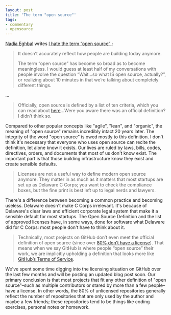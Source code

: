 ```yaml
---
layout: post
title: 'The term "open source"'
tags:
- commentary
- opensource
---
```


[Nadia Eghbal](https://twitter.com/nayafia) writes [I hate the term “open source”
](https://medium.com/@nayafia/i-hate-the-term-open-source-a65fd481a95):

> It doesn’t accurately reflect how people are building today anymore.
>
> The term “open source” has become so broad as to become meaningless. I would guess at least half of my conversations with people involve the question “Wait…so what IS open source, actually?”, or realizing about 10 minutes in that we’re talking about completely different things.

…

> Officially, open source is defined by a list of ten criteria, which you can read about [here](https://opensource.org/osd)…Were you aware there was an official definition? I didn’t think so.

Compared to other popular concepts like "agile", "lean", and "organic", the meaning of "open source" remains incredibly intact 20 years later. The integrity of the word "open source" is owed mostly to this definition. I don't think it's necessary that everyone who uses open source can recite the definition, let alone know it exists. Our lives are ruled by laws, bills, codes, directives, orders, and documents that most of us don't know exist. The important part is that those building infrastructure know they exist and create sensible defaults.

> Licenses are not a useful way to define modern open source anymore. They matter in as much as it matters that most startups are set up as Delaware C Corps; you want to check the compliance boxes, but the fine print is best left up to legal nerds and lawyers.

There's a difference between becoming a common practice and becoming useless. Delaware doesn't make C Corps irrelevant. It's because of Delaware's clear laws and efficient corporate legal system that make it a sensible default for most startups. The Open Source Definition and the list of approved licenses have, in some ways, done for software what Delaware did for C Corps: most people don't have to think about it.

> Technically, most projects on GitHub don’t even meet the official definition of open source (since over [80% don’t have a license](https://github.com/blog/1964-open-source-license-usage-on-github-com)). That means when we say GitHub is where people “open source” their work, we are implicitly upholding a definition that looks more like [GitHub’s Terms of Service](https://help.github.com/articles/open-source-licensing/#what-happens-if-i-dont-choose-a-license).

We've spent some time digging into the licensing situation on GitHub over the last few months and will be posting an updated blog post soon. Our primary conclusion is that most projects that fit any other definition of "open source"–such as multiple contributors or stared by more than a few people–have a license. In other words, the 80% of unlicensed repositories generally reflect the number of repositories that are only used by the author and maybe a few friends; these repositories tend to be things like coding exercises, personal notes or homework.